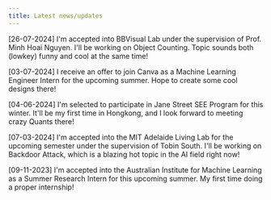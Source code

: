 ```yaml
---
title: Latest news/updates
---
```

[26-07-2024] I'm accepted into BBVisual Lab under the supervision of Prof. Minh Hoai Nguyen. I'll be working on Object Counting. Topic sounds both (lowkey) funny and cool at the same time!

[03-07-2024] I receive an offer to join Canva as a Machine Learning Engineer Intern for the upcoming summer. Hope to create some cool designs there!

[04-06-2024] I'm selected to participate in Jane Street SEE Program for this winter. It'll be my first time in Hongkong, and I look forward to meeting crazy Quants there!

[07-03-2024] I'm accepted into the MIT Adelaide Living Lab for the upcoming semester under the supervision of Tobin South. I'll be working on Backdoor Attack, which is a blazing hot topic in the AI field right now!

[09-11-2023] I'm accepted into the Australian Institute for Machine Learning as a Summer Research Intern for this upcoming summer. My first time doing a proper internship!
